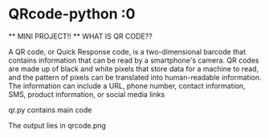 # QRcode-python :0
** MINI PROJECT!! **
WHAT IS QR CODE??

A QR code, or Quick Response code, is a two-dimensional barcode that contains information that can be read by a smartphone's camera. QR codes are made up of black and white pixels that store data for a machine to read, and the pattern of pixels can be translated into human-readable information. The information can include a URL, phone number, contact information, SMS, product information, or social media links

qr.py contains main code

The output lies in qrcode.png 
